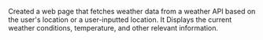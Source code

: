 Created a web page that fetches weather data from a weather API based on the user's location or a user-inputted location. It Displays the current weather conditions, temperature, and other relevant information.
